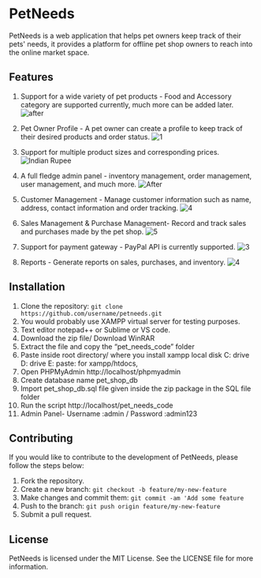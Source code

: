 # PetNeeds
PetNeeds is a web application that helps pet owners keep track of their pets' needs, it provides a platform for offline pet shop owners to reach into the online market space.

## Features
1. Support for a wide variety of pet products - Food and Accessory category are supported currently, much more can be added later.
![after](https://user-images.githubusercontent.com/72683075/227515387-a9b9db87-4f39-4d7c-8902-440f53f06fef.png)

2. Pet Owner Profile - A pet owner can create a profile to keep track of their desired products and order status.
![1](https://user-images.githubusercontent.com/72683075/227514643-34a36991-1030-4a15-af1b-6b383dfdaa87.png)

3. Support for multiple product sizes and corresponding prices.
![Indian Rupee](https://user-images.githubusercontent.com/72683075/227515615-9c9b490f-d5ea-45fc-8041-4f09629e98a7.png)

4. A full fledge admin panel - inventory management, order management, user management, and much more.
![After](https://user-images.githubusercontent.com/72683075/227514895-3ce15f03-7e22-481e-bcd1-19ce595c4c15.png)

5. Customer Management - Manage customer information such as name, address, contact information and order tracking.
![4](https://user-images.githubusercontent.com/72683075/227515888-87039b34-50a1-40aa-8fe3-80445dd79fed.png)

6. Sales Management & Purchase Management- Record and track sales and purchases made by the pet shop.
![5](https://user-images.githubusercontent.com/72683075/227516055-71013b9d-94db-4198-b401-6593d0900c7a.png)

8. Support for payment gateway - PayPal API is currently supported.
![3](https://user-images.githubusercontent.com/72683075/227516540-416fc2c8-b0fb-4362-b0d4-416d83f5cba8.png)

9. Reports - Generate reports on sales, purchases, and inventory.
![4](https://user-images.githubusercontent.com/72683075/227516620-32c5b923-5a17-4e8d-9ebb-37af8416264a.png)


## Installation
1. Clone the repository:
``` git clone https://github.com/username/petneeds.git ```
2. You would probably use XAMPP virtual server for testing purposes.
3. Text editor notepad++ or Sublime or VS code.
4. Download the zip file/ Download WinRAR
5. Extract the file and copy the “pet_needs_code” folder
6. Paste inside root directory/ where you install xampp local disk C: drive D: drive E: paste: for xampp/htdocs,
7. Open PHPMyAdmin http://localhost/phpmyadmin
8. Create database name pet_shop_db
9. Import pet_shop_db.sql file given inside the zip package in the SQL file folder
10. Run the script http://localhost/pet_needs_code
11. Admin Panel- Username :admin / Password :admin123

## Contributing
If you would like to contribute to the development of PetNeeds, please follow the steps below:
1. Fork the repository.
2. Create a new branch: 
``` git checkout -b feature/my-new-feature ```
3. Make changes and commit them:
``` git commit -am 'Add some feature ```
4. Push to the branch: 
``` git push origin feature/my-new-feature ```
5. Submit a pull request.

## License
PetNeeds is licensed under the MIT License. See the LICENSE file for more information.
